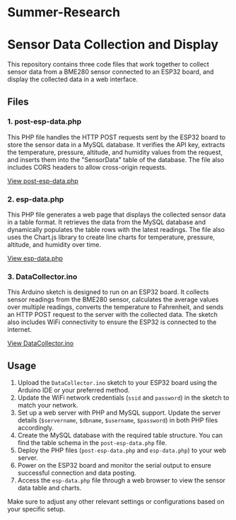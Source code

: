 # Summer-Research
# Sensor Data Collection and Display

This repository contains three code files that work together to collect sensor data from a BME280 sensor connected to an ESP32 board, and display the collected data in a web interface.

## Files

### 1. post-esp-data.php

This PHP file handles the HTTP POST requests sent by the ESP32 board to store the sensor data in a MySQL database. It verifies the API key, extracts the temperature, pressure, altitude, and humidity values from the request, and inserts them into the "SensorData" table of the database. The file also includes CORS headers to allow cross-origin requests.

[View post-esp-data.php](https://github.com/tacoman678/Summer-Research/blob/main/post-esp-data.php)

### 2. esp-data.php

This PHP file generates a web page that displays the collected sensor data in a table format. It retrieves the data from the MySQL database and dynamically populates the table rows with the latest readings. The file also uses the Chart.js library to create line charts for temperature, pressure, altitude, and humidity over time.

[View esp-data.php](https://github.com/tacoman678/Summer-Research/blob/main/esp-data.php)

### 3. DataCollector.ino

This Arduino sketch is designed to run on an ESP32 board. It collects sensor readings from the BME280 sensor, calculates the average values over multiple readings, converts the temperature to Fahrenheit, and sends an HTTP POST request to the server with the collected data. The sketch also includes WiFi connectivity to ensure the ESP32 is connected to the internet.

[View DataCollector.ino](https://github.com/tacoman678/Summer-Research/blob/main/DataCollector.ino)

## Usage

1. Upload the `DataCollector.ino` sketch to your ESP32 board using the Arduino IDE or your preferred method.
2. Update the WiFi network credentials (`ssid` and `password`) in the sketch to match your network.
3. Set up a web server with PHP and MySQL support. Update the server details (`$servername`, `$dbname`, `$username`, `$password`) in both PHP files accordingly.
4. Create the MySQL database with the required table structure. You can find the table schema in the `post-esp-data.php` file.
5. Deploy the PHP files (`post-esp-data.php` and `esp-data.php`) to your web server.
6. Power on the ESP32 board and monitor the serial output to ensure successful connection and data posting.
7. Access the `esp-data.php` file through a web browser to view the sensor data table and charts.

Make sure to adjust any other relevant settings or configurations based on your specific setup.

